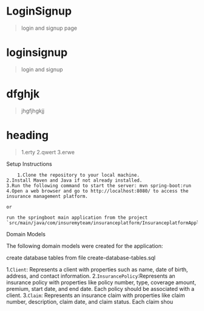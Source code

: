 # LoginSignup
> login and signup page

# loginsignup 
> login and signup 

# dfghjk
> jhgfjhgkjj

# heading
> 1.erty
  2.qwert
  3.erwe

Setup Instructions

        1.Clone the repository to your local machine.
    2.Install Maven and Java if not already installed.
    3.Run the following command to start the server: mvn spring-boot:run
    4.Open a web browser and go to http://localhost:8080/ to access the insurance management platform.
   
    or
    
    run the springboot main application from the project `src/main/java/com/insuremyteam/insuranceplatform/InsuranceplatformApplication.java
    
 Domain Models

The following domain models were created for the application:
    
create database tables from file create-database-tables.sql

 1.`Client`: Represents a client with properties such as name, date of birth, address, and contact information.
     2.`InsurancePolicy`:Represents an insurance policy with properties like policy number, type, coverage amount, premium, start date, and end date. Each policy                                should be associated with a client.
     3.`Claim`: Represents an insurance claim with properties like claim number, description, claim date, and claim status. Each claim shou
